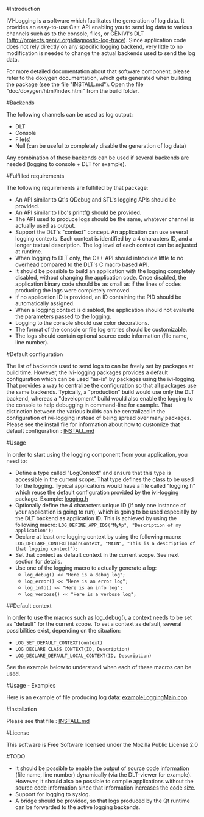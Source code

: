 
#Introduction

IVI-Logging is a software which facilitates the generation of log data. It provides an easy-to-use C++ API enabling you to send log data to various channels such as to the console, files, or GENIVI's DLT (http://projects.genivi.org/diagnostic-log-trace).
Since application code does not rely directly on any specific logging backend, very little to no modification is needed to change the actual backends used to send the log data.

For more detailed documentation about that software component, please refer to the doxygen documentation, which gets generated when
building the package (see the file "INSTALL.md"). Open the file "doc/doxygen/html/index.html" from the build folder.


#Backends

The following channels can be used as log output:
* DLT
* Console
* File(s)
* Null (can be useful to completely disable the generation of log data)

Any combination of these backends can be used if several backends are needed (logging to console + DLT for example). 

#Fulfilled requirements

The following requirements are fulfilled by that package:
* An API similar to Qt's QDebug and STL's logging APIs should be provided.
* An API similar to libc's printf() should be provided.
* The API used to produce logs should be the same, whatever channel is actually used as output.
* Support the DLT's "context" concept. An application can use several logging contexts. Each context is identified by a 4 characters ID, and a longer textual description. The log level of each context can be adjusted at runtime.
* When logging to DLT only, the C++ API should introduce little to no overhead compared to the DLT's C macro based API.
* It should be possible to build an application with the logging completely disabled, without changing the application code. Once disabled, the application binary code should be as small as if the lines of codes producing the logs were completely removed.
* If no application ID is provided, an ID containing the PID should be automatically assigned.
* When a logging context is disabled, the application should not evaluate the parameters passed to the logging.
* Logging to the console should use color decorations.
* The format of the console or file log entries should be customizable.
* The logs should contain optional source code information (file name, line number).

#Default configuration

The list of backends used to send logs to can be freely set by packages at build time. However, the ivi-logging packages provides a default configuration which can be used "as-is" by packages using the ivi-logging. That provides a way to centralize the configuration so that all packages use the same backends.
Typically, a "production" build would use only the DLT backend, whereas a "development" build would also enable the logging to the console to help debugging in command-line for example. That distinction between the various builds can be centralized in the configuration of ivi-logging instead of being spread over many packages.
Please see the install file for information about how to customize that default configuration : [INSTALL.md](./INSTALL.md)

#Usage

In order to start using the logging component from your application, you need to:
* Define a type called "LogContext" and ensure that this type is accessible in the current scope. That type defines the class to be used for the logging. Typical applications would have a file called "logging.h" which reuse the default configuration provided by the ivi-logging package. Example: [logging.h](./examples/logging.h)
* Optionally define the 4 characters unique ID (if only one instance of your application is going to run), which is going to be used especially by the DLT backend as application ID. This is achieved by using the following macro:
```LOG_DEFINE_APP_IDS("MyAp", "Description of my application");```
* Declare at least one logging context by using the following macro:
```LOG_DECLARE_CONTEXT(mainContext, "MAIN", "This is a description of that logging context");```
* Set that context as default context in the current scope. See next section for details.
* Use one of the logging macro to actually generate a log:
  * ```log_debug() << "Here is a debug log";```
  * ```log_error() << "Here is an error log";```
  * ```log_info() << "Here is an info log";```
  * ```log_verbose() << "Here is a verbose log";```

##Default context

In order to use the macros such as log_debug(), a context needs to be set as "default" for the current scope. To set a context as default, several possibilities exist, depending on the situation:
* ```LOG_SET_DEFAULT_CONTEXT(context)```
* ```LOG_DECLARE_CLASS_CONTEXT(ID, Description)```
* ```LOG_DECLARE_DEFAULT_LOCAL_CONTEXT(ID, Description)```

See the example below to understand when each of these macros can be used.

#Usage - Examples

Here is an example of file producing log data:
[exampleLoggingMain.cpp](./examples/exampleLoggingMain.cpp)


#Installation

Please see that file : [INSTALL.md](./INSTALL.md)

#License

This software is Free Software licensed under the Mozilla Public License 2.0


#TODO

* It should be possible to enable the output of source code information (file name, line number) dynamically (via the DLT-viewer for example). However, it should also be possible to compile applications without the source code information since that information increases the code size.
* Support for logging to syslog.
* A bridge should be provided, so that logs produced by the Qt runtime can be forwarded to the active logging backends.

